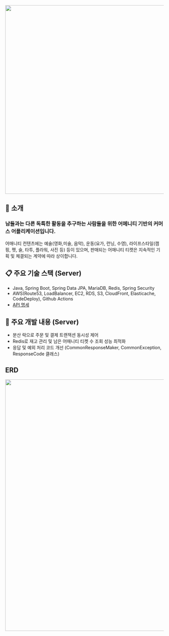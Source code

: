 <img src="https://s3.us-west-2.amazonaws.com/secure.notion-static.com/b63fbf3e-99f6-4f26-b379-e0cbc17b745f/%EC%83%81%EB%8B%A8_%ED%83%80%EC%9D%B4%ED%8B%80.jpg?X-Amz-Algorithm=AWS4-HMAC-SHA256&X-Amz-Content-Sha256=UNSIGNED-PAYLOAD&X-Amz-Credential=AKIAT73L2G45EIPT3X45%2F20220516%2Fus-west-2%2Fs3%2Faws4_request&X-Amz-Date=20220516T061012Z&X-Amz-Expires=86400&X-Amz-Signature=caf52f4902cc6aee34fc05eaf651c5bbe7a2a142ed56cbbee73ca83d3b473ee3&X-Amz-SignedHeaders=host&response-content-disposition=filename%20%3D%22%25EC%2583%2581%25EB%258B%25A8%2520%25ED%2583%2580%25EC%259D%25B4%25ED%258B%2580.JPG.jpg%22&x-id=GetObject" width="600">

## 📣 소개

### **남들과는 다른 독특한 활동을 추구하는 사람들을 위한 어메니티 기반의 커머스 어플리케이션**입니다.

어매니티 컨텐츠에는 예술(영화,미술, 음악), 운동(요가, 런닝, 수영), 라이프스타일(캠핑, 펫, 술, 타투, 플라워, 사진 등) 등이 있으며, 판매되는 어매니티 티켓은 지속적인 기획 및 체결되는 계약에 따라 상이합니다.

## 📋 주요 기술 스택 (Server)

- Java, Spring Boot, Spring Data JPA, MariaDB, Redis, Spring Security
- AWS(Route53, LoadBalancer, EC2, RDS, S3, CloudFront, Elasticache, CodeDeploy), Github Actions
- [API 명세](https://documenter.getpostman.com/view/17717982/UVyuTbGw)

## 📄 주요 개발 내용 (Server)

- 분산 락으로 주문 및 결제 트랜잭션 동시성 제어
- Redis로 재고 관리 및 남은 어매니티 티켓 수 조회 성능 최적화
- 응답 및 예외 처리 코드 개선 (CommonResponseMaker, CommonException, ResponseCode 클래스)

## ERD 
<img src="https://user-images.githubusercontent.com/71204049/168560323-e279bb88-4bca-41eb-ae9a-4ac85e21af27.png" width="800">

